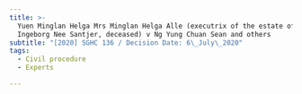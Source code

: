 ```yaml
---
title: >-
  Yuen Minglan Helga Mrs Minglan Helga Alle (executrix of the estate of Mrs Yuen
  Ingeborg Nee Santjer, deceased) v Ng Yung Chuan Sean and others
subtitle: "[2020] SGHC 136 / Decision Date: 6\_July\_2020"
tags:
  - Civil procedure
  - Experts

---
```

